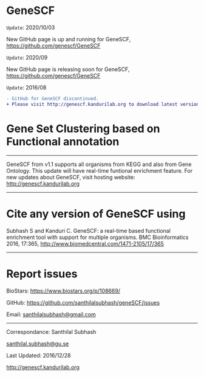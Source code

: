 # GeneSCF


``Update``: 2020/10/03

New GitHub page is up and running for GeneSCF, https://github.com/genescf/GeneSCF

``Update``: 2020/09

New GitHub page is releasing soon for GeneSCF, https://github.com/genescf/GeneSCF


``Update``: 2016/08
```diff
- GitHub for GeneSCF discontinued. 
+ Please visit http://genescf.kandurilab.org to download latest version of GeneSCF.

```
# Gene Set Clustering based on Functional annotation 
----------------------------------------------------------------------------
GeneSCF from v1.1 supports all organisms from KEGG and also from Gene Ontology. This update will have real-time funtional enrichment feature.
For new updates about GeneSCF, visit hosting website: http://genescf.kandurilab.org


--------------------------
# Cite any version of GeneSCF using

Subhash S and Kanduri C. GeneSCF: a real-time based functional enrichment tool with support for multiple organisms. 
BMC Bioinformatics 2016, 17:365, http://www.biomedcentral.com/1471-2105/17/365


--------------------------
# Report issues

BioStars: https://www.biostars.org/p/108669/

GitHub: https://github.com/santhilalsubhash/geneSCF/issues

Email: santhilalsubhash@gmail.com



--------------------------
Correspondance: Santhilal Subhash

santhilal.subhash@gu.se

Last Updated: 2016/12/28

http://genescf.kandurilab.org
